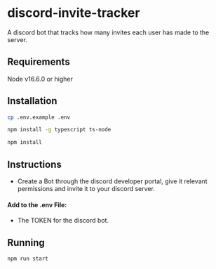# discord-invite-tracker

A discord bot that tracks how many invites each user has made to the server.

## Requirements

Node v16.6.0 or higher
## Installation

```bash
cp .env.example .env
```

```bash
npm install -g typescript ts-node
```

```bash
npm install
```

## Instructions

- Create a Bot through the discord developer portal, give it relevant permissions and invite it to your discord server.

#### Add to the .env File:

- The TOKEN for the discord bot.

## Running

```bash
npm run start
```